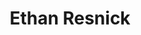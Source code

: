---
layout: post
title: Ethan Resnick
school: NYU
major: Major?
image: https://static.squarespace.com/static/50354720c4aa2d2d3150d3d8/t/522faa97e4b0c5d6fd627015/1378855576097/Ethan%20Resnick.png?format=300w
lego: http://files.tnyu.org/people/lego/ethan.jpg
position: President
positionURL: http://www.techatnyu.org/position
twitter: ethanresnick
email: t@NYU email?
graduate: 2015
weight: 1
---